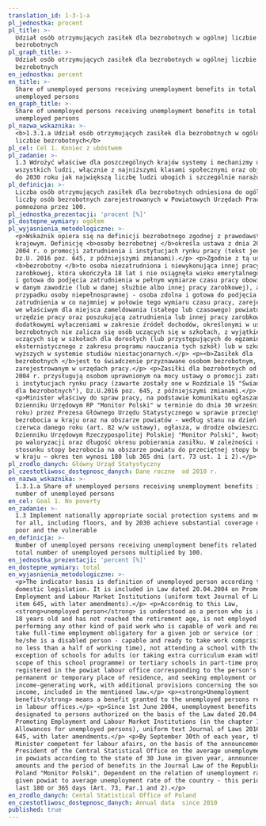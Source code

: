 ```yaml
---
translation_id: 1-3-1-a
pl_jednostka: procent
pl_title: >-
  Udział osób otrzymujących zasiłek dla bezrobotnych w ogólnej liczbie
  bezrobotnych
pl_graph_title: >-
  Udział osób otrzymujących zasiłek dla bezrobotnych w ogólnej liczbie
  bezrobotnych
en_jednostka: percent
en_title: >-
  Share of unemployed persons receiving unemployment benefits in total number of
  unemployed persons
en_graph_title: >-
  Share of unemployed persons receiving unemployment benefits in total number of
  unemployed persons
pl_nazwa_wskaznika: >-
  <b>1.3.1.a Udział osób otrzymujących zasiłek dla bezrobotnych w ogólnej
  liczbie bezrobotnych</b>
pl_cel: Cel 1. Koniec z ubóstwem
pl_zadanie: >-
  1.3 Wdrożyć właściwe dla poszczególnych krajów systemy i mechanizmy dla
  wszystkich ludzi, włącznie z najniższymi klasami społecznymi oraz objąć nimi
  do 2030 roku jak największą liczbę ludzi ubogich i szczególnie narażonych
pl_definicja: >-
  Liczba osób otrzymujących zasiłek dla bezrobotnych odniesiona do ogólnej
  liczby osób bezrobotnych zarejestrowanych w Powiatowych Urzędach Pracy (PUP)
  pomnożona przez 100.
pl_jednostka_prezentacji: 'procent [%]'
pl_dostepne_wymiary: ogółem
pl_wyjasnienia_metodologiczne: >-
  <p>Wskaźnik opiera się na definicji bezrobotnego zgodnej z prawodawstwem
  krajowym. Definicję <b>osoby bezrobotnej </b>określa ustawa z dnia 20 kwietnia
  2004 r. o promocji zatrudnienia i instytucjach rynku pracy (tekst jednolity
  Dz.U. 2016 poz. 645, z późniejszymi zmianami).</p> <p>Zgodnie z tą ustawą
  <b>bezrobotny </b>to osoba niezatrudniona i niewykonująca innej pracy
  zarobkowej, która ukończyła 18 lat i nie osiągnęła wieku emerytalnego, zdolna
  i gotowa do podjęcia zatrudnienia w pełnym wymiarze czasu pracy obowiązującym
  w danym zawodzie (lub w danej służbie albo innej pracy zarobkowej), a w
  przypadku osoby niepełnosprawnej - osoba zdolna i gotowa do podjęcia
  zatrudnienia w co najmniej w połowie tego wymiaru czasu pracy, zarejestrowana
  we właściwym dla miejsca zameldowania (stałego lub czasowego) powiatowym
  urzędzie pracy oraz poszukującą zatrudnienia lub innej pracy zarobkowej, z
  dodatkowymi wyłaczeniami w zakresie źródeł dochodów, określonymi w ustawie. Do
  bezrobotnych nie zalicza się osób uczących się w szkołach, z wyjątkiem
  uczących się w szkołach dla dorosłych (lub przystępujących do egzaminu
  eksternistycznego z zakresu programu nauczania tych szkół) lub w szkołach
  wyższych w systemie studiów niestacjonarnych.</p> <p><b>Zasiłek dla
  bezrobotnych </b>jest to świadczenie przyznawane osobom bezrobotnym,
  zarejestrowanym w urzędach pracy.</p> <p>Zasiłki dla bezrobotnych od 1 czerwca
  2004 r. przysługują osobom uprawnionym na mocy ustawy o promocji zatrudnienia
  i instytucjach rynku pracy (zawarte zostały one w Rozdziale 15 "Świadczenia
  dla bezrobotnych"), Dz.U.2016 poz. 645, z późniejszymi zmianami.</p>
  <p>Minister właściwy do spraw pracy, na podstawie komunikatu ogłaszanego (w
  Dzienniku Urzędowym RP "Monitor Polski" w terminie do dnia 30 września każdego
  roku) przez Prezesa Głównego Urzędu Statystycznego w sprawie przeciętnej stopy
  bezrobocia w kraju oraz na obszarze powiatów - według stanu na dzień 30
  czerwca danego roku (art. 82 w/w ustawy), ogłasza, w drodze obwieszczenia w
  Dzienniku Urzędowym Rzeczypospolitej Polskiej "Monitor Polski", kwoty zasiłków
  po waloryzacji oraz długość okresu pobierania zasiłku. W zależności od
  stosunku stopy bezrobocia na obszarze powiatu do przeciętnej stopy bezrobocia
  w kraju – okres ten wynosi 180 lub 365 dni (art. 73 ust. 1 i 2).</p>
pl_zrodlo_danych: Główny Urząd Statystyczny
pl_czestotliwosc_dostępnosc_danych: Dane roczne  od 2010 r.
en_nazwa_wskaznika: >-
  1.3.1.a Share of unemployed persons receiving unemployment benefits in total
  number of unemployed persons
en_cel: Goal 1. No poverty
en_zadanie: >-
  1.3 Implement nationally appropriate social protection systems and measures
  for all, including floors, and by 2030 achieve substantial coverage of the
  poor and the vulnerable
en_definicja: >-
  Number of unemployed persons receiving unemployment benefits related to the
  total number of unemployed persons multiplied by 100.
en_jednostka_prezentacji: 'percent [%]'
en_dostepne_wymiary: total
en_wyjasnienia_metodologiczne: >-
  <p>The indicator basis is definition of unemployed person according to
  domestic legislation. It is included in Law dated 20.04.2004 on Promoting
  Employment and Labour Market Institutions (uniform text Journal of Laws 2016
  item 645, with later amendments).</p> <p>Accordnig to this Law,
  <strong>unemployed person</strong> is understood as a person who is at least
  18 years old and has not reached the retirement age, is not employed and not
  performing any other kind of paid work who is capable of work and ready to
  take full-time employment obligatory for a given job or service (or in case
  he/she is a disabled person - capable and ready to take work comprising
  no less than a half of working time), not attending a school with the
  exception of schools for adults (or taking extra curriculum exam within the
  scope of this school programme) or tertiary schools in part-time programme,
  registered in the powiat labour office corresponding to the person's
  permanent or temporary place of residence, and seeking employment or any other
  income-generating work, with additional provisions concerning the sources of
  income, included in the mentioned law.</p> <p><strong>Unemployment
  benefit</strong> means a benefit granted to the unemployed persons registered
  in labour offices.</p> <p>Since 1st June 2004, unemployment benefits have been
  designated to persons authorized on the basis of the Law dated 20.04.2004 on
  Promoting Employment and Labour Market Institutions (in the chapter 15
  Allowances for unemployed persons), uniform text Journal of Laws 2016 item
  645, with later amendments.</p> <p>By September 30th of each year, the
  Minister competent for labour afairs, on the basis of the announcement of the
  President of the Central Statistical Office on the average unemployment rate
  in powiats according to the state of 30 June in given year, announces the
  amounts and the period of benefits in the Journal Law of the Republic of
  Poland "Monitor Polski". Dependent on the relation of unemployment rate in
  given powiat to average unemployment rate of the country - this period can
  last 180 or 365 days (Art. 73, Par.1 and 2).</p>
en_zrodlo_danych: Cental Statistical Office of Poland
en_czestotliwosc_dostępnosc_danych: Annual data  since 2010
published: true
---
```

